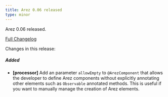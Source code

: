 ```yaml
---
title: Arez 0.06 released
type: minor
---
```


Arez 0.06 released. 

[Full Changelog](https://github.com/realityforge/arez/compare/v0.05...v0.06)   

Changes in this release:

##### Added
* **\[processor\]** Add an parameter `allowEmpty` to `@ArezComponent` that allows the developer to define
  Arez components without explicitly annotating other elements such as `Observable` annotated methods. This
  is useful if you want to manually manage the creation of Arez elements.


